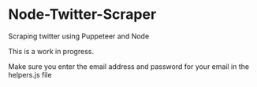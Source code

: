 # Node-Twitter-Scraper
Scraping twitter using Puppeteer and Node

This is a work in progress.

Make sure you enter the email address and password for your email in the helpers.js file 
